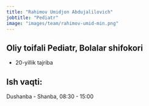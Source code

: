 ```yaml
---
title: "Rahimov Umidjon Abdujalilovich"
jobtitle: "Pediatr"
image: "images/team/rahimov-umid-min.png"
---
```


## Oliy toifali Pediatr, Bolalar shifokori
+ 20-yillik tajriba

## Ish vaqti: 
Dushanba - Shanba, 08:30 - 15:00
